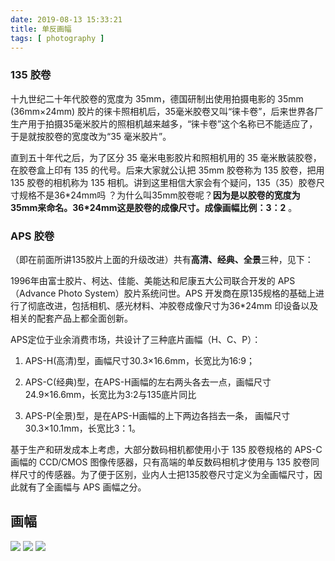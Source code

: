 ```yaml
---
date: 2019-08-13 15:33:21
title: 单反画幅
tags: [ photography ]
---
```


### 135 胶卷

十九世纪二十年代胶卷的宽度为 35mm，德国研制出使用拍摄电影的 35mm (36mm×24mm) 胶片的徕卡照相机后，35毫米胶卷又叫“徕卡卷”，后来世界各厂生产用于拍摄35毫米胶片的照相机越来越多，“徕卡卷”这个名称已不能适应了，于是就按胶卷的宽度改为“35 毫米胶片”。

直到五十年代之后，为了区分 35 毫米电影胶片和照相机用的 35 毫米散装胶卷，在胶卷盒上印有 135 的代号。后来大家就公认把 35mm 胶卷称为 135 胶卷，把用 135 胶卷的相机称为 135 相机。讲到这里相信大家会有个疑问，135（35）胶卷尺寸规格不是36\*24mm吗 ？为什么叫35mm胶卷呢？**因为是以胶卷的宽度为35mm来命名。36*24mm这是胶卷的成像尺寸。成像画幅比例：3：2** 。



### APS 胶卷

（即在前面所讲135胶片上面的升级改进）共有**高清、经典、全景**三种，见下：

1996年由富士胶片、柯达、佳能、美能达和尼康五大公司联合开发的 APS（Advance Photo System）胶片系统问世。APS 开发商在原135规格的基础上进行了彻底改进，包括相机、感光材料、冲胶卷成像尺寸为36*24mm 印设备以及相关的配套产品上都全面创新。

APS定位于业余消费市场，共设计了三种底片画幅（H、C、P）：

1. APS-H(高清)型，画幅尺寸30.3×16.6mm，长宽比为16:9；

2. APS-C(经典)型，在APS-H画幅的左右两头各去一点，画幅尺寸24.9×16.6mm，长宽比为3:2与135底片同比

3. APS-P(全景)型，是在APS-H画幅的上下两边各挡去一条， 画幅尺寸30.3×10.1mm，长宽比3：1。

基于生产和研发成本上考虑，大部分数码相机都使用小于 135 胶卷规格的 APS-C 画幅的 CCD/CMOS 图像传感器，只有高端的单反数码相机才使用与 135 胶卷同样尺寸的传感器。为了便于区别，业内人士把135胶卷尺寸定义为全画幅尺寸，因此就有了全画幅与 APS 画幅之分。

## 画幅

![](/assets/huafu/1.jpg)
![](/assets/huafu/2.jpg)
![](/assets/huafu/3.jpg)